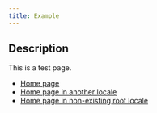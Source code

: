 ```yaml
---
title: Example
---
```


## Description

This is a test page.

- [Home page](/en)
- [Home page in another locale](/fr)
- [Home page in non-existing root locale](/)
